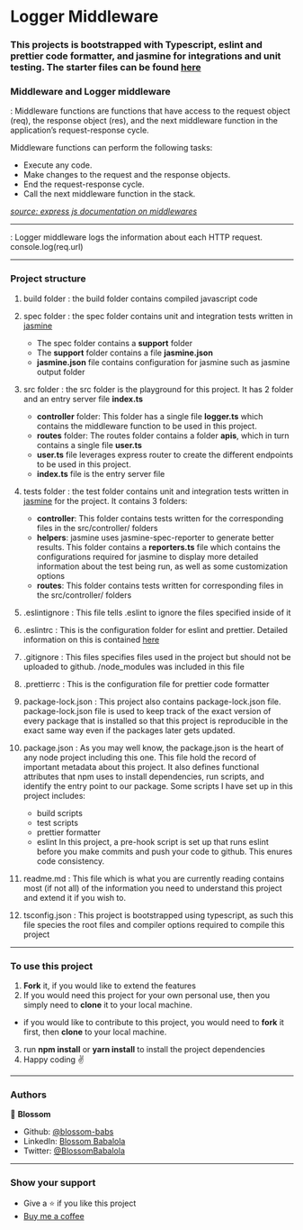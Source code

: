# Logger Middleware

### This projects is bootstrapped with Typescript, eslint and prettier code formatter, and jasmine for integrations and unit testing. The starter files can be found [here](https://github.com/blossom-babs/starter-file-typescript-jasmine-eslint-prettier)

### Middleware and Logger middleware

: Middleware functions are functions that have access to the request object (req), the response object (res), and the next middleware function in the application’s request-response cycle. 

Middleware functions can perform the following tasks:

- Execute any code.
- Make changes to the request and the response objects.
- End the request-response cycle.
- Call the next middleware function in the stack.

_[source: express js documentation on middlewares](https://expressjs.com/en/guide/using-middleware.html)_

---

: Logger middleware logs the information about each HTTP request. console.log(req.url)

---

### Project structure

1. build folder
: the build folder contains compiled javascript code

2. spec folder
: the spec folder contains unit and integration tests written in [jasmine](https://jasmine.github.io/)
    - The spec folder contains a __support__ folder
    - The __support__ folder contains a file __jasmine.json__
    - __jasmine.json__ file contains configuration for jasmine such as jasmine output folder

3. src folder
: the src folder is the playground for this project. It has 2 folder and an entry server file __index.ts__
    -  __controller__ folder: This folder has a single file __logger.ts__ which contains the middleware function to be used in this project.
    - __routes__ folder: The routes folder contains a folder __apis__, which in turn contains a single file __user.ts__
    - __user.ts__ file leverages express router to create the different endpoints to be used in this project.
    - __index.ts__ file is the entry server file

4. tests folder
: the test folder contains unit and integration tests written in [jasmine](https://jasmine.github.io/) for the project. It contains 3 folders:
    - __controller__: This folder contains tests written for the corresponding files in the src/controller/ folders
    - __helpers__: jasmine uses jasmine-spec-reporter to generate better results. This folder contains a __reporters.ts__ file which contains the configurations required for jasmine to display more detailed information about the test being run, as well as some customization options
    - __routes__: This folder contains tests written for corresponding  files in the src/controller/ folders

5. .eslintignore
: This file tells .eslint to ignore the files specified inside of it

6. .eslintrc 
: This is the configuration folder for eslint and prettier. Detailed information on this is contained [here](https://github.com/blossom-babs/starter-file-typescript-jasmine-eslint-prettier)

7. .gitignore
: This files specifies files used in the project but should not be uploaded to github. /node_modules was included in this file

8. .prettierrc
: This is the configuration file for prettier code formatter

9. package-lock.json
: This project also contains package-lock.json file. package-lock.json file is used to keep track of the exact version of every package that is installed so that this project is reproducible in the exact same way even if the packages later gets updated.

10. package.json
: As you may well know, the package.json is the heart of any node project including this one. This file hold the record of important metadata about this project. It also defines functional attributes that npm uses to install dependencies, run scripts, and identify the entry point to our package. Some scripts I have set up in this project includes:
    - build scripts
    - test scripts
    - prettier formatter
    - eslint
In this project, a pre-hook script is set up that runs eslint before you make commits and push your code to github. This enures code consistency.

11. readme.md
: This file which is what you are currently reading contains most (if not all) of the information you need to understand this project and extend it if you wish to.

12. tsconfig.json
: This project is bootstrapped using typescript, as such this file species the root files and compiler options required to compile this project

---

### To use this project
1. __Fork__ it, if you would like to extend the features
2. If you would need this project for your own personal use, then you simply need to __clone__ it to your local machine.
  - if you would like to contribute to this project, you would need to __fork__ it first, then __clone__ to your local machine.
3. run __npm install__ or __yarn install__ to install the project dependencies
4. Happy coding ✌️

---
### Authors
🌸 __Blossom__
- Github: [@blossom-babs](https://github.com/blossom-babs/)
- LinkedIn: [Blossom Babalola](https://www.linkedin.com/in/blossom-babalola/)
- Twitter: [@BlossomBabalola](https://twitter.com/BlossomBabalola)

---

### Show your support
- Give a ⭐ if you like this project
- [Buy me a coffee](https://www.buymeacoffee.com/blossombabs)
